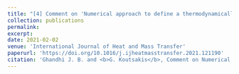 ```yaml
---
title: "[4] Comment on 'Numerical approach to define a thermodynamically equivalent material for the conjugate heat transfer simulation of very thin coating layers' by P. Olmeda, X. Margot, P. Quintero, J. Escalona, International Journal of Heat and Mass Transfer, Vol. 162 (2020) 120377"
collection: publications
permalink: 
excerpt:
date: 2021-02-02
venue: 'International Journal of Heat and Mass Transfer'
paperurl: 'https://doi.org/10.1016/j.ijheatmasstransfer.2021.121190'
citation: 'Ghandhi J. B. and <b>G. Koutsakis</b>, Comment on Numerical approach to define a thermodynamically equivalent material for the conjugate heat transfer simulation of very thin coating layers by P. Olmeda, X. Margot, P. Quintero, J. Escalona, <i>International Journal of Heat and Mass Transfer</i>, Vol. 162 (2020) 120377, <i>International Journal of Heat and Mass Transfer</i>, (2021)'
---
```



